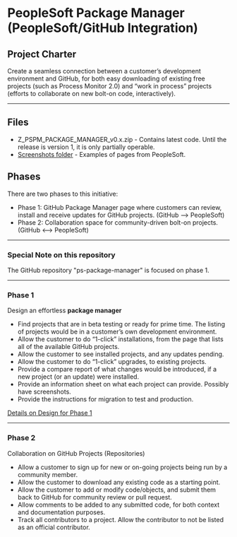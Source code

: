 # PeopleSoft Package Manager (PeopleSoft/GitHub Integration)
## Project Charter
Create a seamless connection between a customer’s development environment and GitHub, for both easy downloading of existing free projects (such as Process Monitor 2.0) and “work in process” projects (efforts to collaborate on new bolt-on code, interactively).
***
## Files
* Z_PSPM_PACKAGE_MANAGER_v0.x.zip - Contains latest code.  Until the release is version 1, it is only partially operable.
* [Screenshots folder](/screenshots/) - Examples of pages from PeopleSoft.
## Phases
There are two phases to this initiative:
* Phase 1:  GitHub Package Manager page where customers can review, install and receive updates for GitHub projects.  (GitHub --> PeopleSoft)
* Phase 2:  Collaboration space for community-driven bolt-on projects.  (GitHub <--> PeopleSoft)
***
### Special Note on this repository
The GitHub repository "ps-package-manager" is focused on phase 1.
***
### Phase 1
Design an effortless **package manager**
* Find projects that are in beta testing or ready for prime time.  The listing of projects would be in a customer’s own development environment.
* Allow the customer to do “1-click” installations, from the page that lists all of the available GitHub projects.
* Allow the customer to see installed projects, and any updates pending.
* Allow the customer to do “1-click” upgrades, to existing projects.
* Provide a compare report of what changes would be introduced, if a new project (or an update) were installed.
* Provide an information sheet on what each project can provide.  Possibly have screenshots.
* Provide the instructions for migration to test and production.  

[Details on Design for Phase 1](/design-phase1/readme.md)
***
### Phase 2
Collaboration on GitHub Projects (Repositories)
* Allow a customer to sign up for new or on-going projects being run by a community member.
* Allow the customer to download any existing code as a starting point.
* Allow the customer to add or modify code/objects, and submit them back to GitHub for community review or pull request.
* Allow comments to be added to any submitted code, for both context and documentation purposes.
* Track all contributors to a project.  Allow the contributor to not be listed as an official contributor. 
